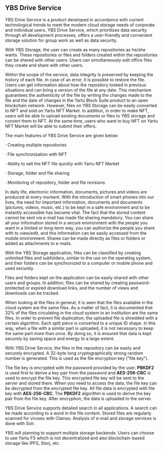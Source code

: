 ## YBS Drive Service


YBS Drive Service is a product developed in accordance with current technological trends to meet the modern cloud storage needs of corporate and individual users. YBS Drive Service, which prioritizes data security through all development processes, offers a user-friendly and convenient storage solution for group work as well as data security.

With YBS Storage, the user can create as many repositories as he/she wants. These repositories or files and folders created within the repositories can be shared with other users. Users can simultaneously edit office files they create and share with other users.

Within the scope of the service, data integrity is preserved by keeping the history of each file. In case of an error, it is possible to restore the file. Users can get information about how the repository looked in previous situations and can bring a version of the file at any date. This mechanism guarantees the authenticity of the file by writing the changes made to the file and the date of changes in the Yartu Block Suite product to an open blockchain network. However, files on YBS Storage can be easily converted to NFT and sold on Yartu NFT Market. In addition, in order to make NFT, users will be able to upload existing documents or files to YBS storage and convert them to NFT. At the same time, users who want to buy NFT on Yartu NFT Market will be able to submit their offers.

The main features of YBS Drive Service are given below:

· Creating multiple repositories

· File synchronization with NFT

· Ability to sell the NFT file quickly with Yartu NFT Market

· Storage, folder and file sharing

· Monitoring of repository, folder and file revisions

In daily life, electronic information, documents, pictures and videos are produced at every moment. With the introduction of smart phones into our lives, the need for important information, documents and documents (pictures, videos, music, etc.) to be kept in a safe environment and to be instantly accessible has become vital. The fact that the stored content cannot be sent via e-mail has made file sharing mandatory. You can share all your information stored in a secure environment with the people you want in a limited or long-term way, you can authorize the people you share with to view/edit, and this information can be easily accessed from the mobile environment. Shares can be made directly as files or folders or added as attachments to e-mails.

With the YBS Storage application, files can be classified by creating unlimited files and subfolders, similar to the use on the operating system, and their folders can be synchronized to a computer or mobile phone and used securely.

Files and folders kept on the application can be easily shared with other users and groups. In addition, files can be shared by creating password-protected or expired download links, and the number of views and downloads can be tracked.

When looking at the files in general, it is seen that the files available in the cloud system are the same files. As a matter of fact, it is documented that 32% of the files circulating in the cloud system in an institution are the same files. In order to prevent file duplication; the uploaded file is shredded with a certain algorithm. Each split piece is converted to a unique ID shape. In this way, when a file with a similar part is uploaded, it is not necessary to keep the same part more than once. By doing so, it is ensured that data is kept securely by saving space and energy to a large extent.

With YBS Drive Service, the files in the repository can be easily and securely encrypted. A 32-byte long cryptographically strong random number is generated. This is used as the file encryption key ("file key").

The file key is encrypted with the password provided by the user. **PBKDF2** is used first to derive a key pair from the password and **AES-256-CBC** is used to encrypt the file key. This encrypted file key will be sent to the server and stored there. When you need to access the data, the file key can be decrypted from the encrypted file key. All file data is encrypted with file key with **AES-256-CBC**. The **PBKDF2** algorithm is used to derive the key pair from the file key. After encryption, the data is uploaded to the server.

YBS Drive Service supports detailed search in all applications. A search can be made according to a word in the file content. Stored files are regularly scanned for viruses with Clamav. Analysis of e-mail and storage services is done with Solr.

YBS will planning to support multiple storage backends. Users can choose to use Yartu FS which is not decentralized and also blockchain-based storage like IPFS, Storj, etc.
